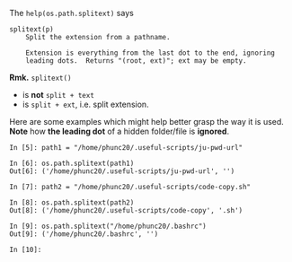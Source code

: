 The `help(os.path.splitext)` says
```
splitext(p)
    Split the extension from a pathname.

    Extension is everything from the last dot to the end, ignoring
    leading dots.  Returns "(root, ext)"; ext may be empty.

```

**Rmk.** `splitext()`
- is **not** `split + text`
- is `split + ext`, i.e. split extension.

Here are some examples which might help better grasp the way it is used.<br>
**Note** how **the leading dot** of a hidden folder/file is **ignored**.
```ipython
In [5]: path1 = "/home/phunc20/.useful-scripts/ju-pwd-url"

In [6]: os.path.splitext(path1)
Out[6]: ('/home/phunc20/.useful-scripts/ju-pwd-url', '')

In [7]: path2 = "/home/phunc20/.useful-scripts/code-copy.sh"

In [8]: os.path.splitext(path2)
Out[8]: ('/home/phunc20/.useful-scripts/code-copy', '.sh')

In [9]: os.path.splitext("/home/phunc20/.bashrc")
Out[9]: ('/home/phunc20/.bashrc', '')

In [10]:
```
